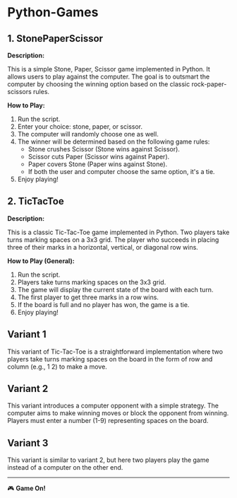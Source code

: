 # Python-Games

## 1. StonePaperScissor

**Description:**

This is a simple Stone, Paper, Scissor game implemented in Python. It allows users to play against the computer. The goal is to outsmart the computer by choosing the winning option based on the classic rock-paper-scissors rules.

**How to Play:**

1. Run the script.
2. Enter your choice: stone, paper, or scissor.
3. The computer will randomly choose one as well.
4. The winner will be determined based on the following game rules:
   - Stone crushes Scissor (Stone wins against Scissor).
   - Scissor cuts Paper (Scissor wins against Paper).
   - Paper covers Stone (Paper wins against Stone).
   - If both the user and computer choose the same option, it's a tie.
5. Enjoy playing!

## 2. TicTacToe

**Description:**

This is a classic Tic-Tac-Toe game implemented in Python. Two players take turns marking spaces on a 3x3 grid. The player who succeeds in placing three of their marks in a horizontal, vertical, or diagonal row wins.

**How to Play (General):**

1. Run the script.
2. Players take turns marking spaces on the 3x3 grid.
3. The game will display the current state of the board with each turn.
4. The first player to get three marks in a row wins.
5. If the board is full and no player has won, the game is a tie.
6. Enjoy playing!

## Variant 1

This variant of Tic-Tac-Toe is a straightforward implementation where two players take turns marking spaces on the board in the form of row and column (e.g., 1 2) to make a move.

## Variant 2

This variant introduces a computer opponent with a simple strategy. The computer aims to make winning moves or block the opponent from winning. Players must enter a number (1-9) representing spaces on the board.

## Variant 3

This variant is similar to variant 2, but here two players play the game instead of a computer on the other end.

---

🎮 **Game On!**
